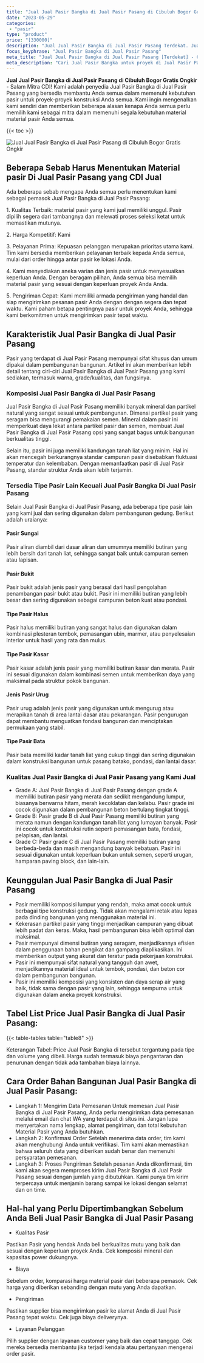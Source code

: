 ```yaml
---
title: "Jual Jual Pasir Bangka di Jual Pasir Pasang di Cibuluh Bogor Gratis Ongkir"
date: "2023-05-29"
categories:
 - "pasir"
type: "product"
price: "[330000]"
description: "Jual Jual Pasir Bangka di Jual Pasir Pasang Terdekat. Jual Pasir Bangka ini sering digunakan dalam proyek konstruksi sebagai bahan campuran yang terpilih dan bersih. Hubungi kami untuk informasi lebih lanjut."
focus_keyphrase: "Jual Pasir Bangka di Jual Pasir Pasang"
meta_title: "Jual Jual Pasir Bangka di Jual Pasir Pasang [Terdekat] - CDI"
meta_description: "Cari Jual Pasir Bangka untuk proyek di Jual Pasir Pasang? Kami menyediakan Jual Pasir Bangka berkualitas untuk material adukan. Segera dapatkan penawaran terbaik."
---
```


**Jual Jual Pasir Bangka di Jual Pasir Pasang di Cibuluh Bogor Gratis Ongkir** - Salam Mitra CDI! Kami adalah penyedia Jual Pasir Bangka di Jual Pasir Pasang yang bersedia membantu Anda semua dalam memenuhi kebutuhan pasir untuk proyek-proyek konstruksi Anda semua. Kami ingin mengenalkan kami sendiri dan memberikan beberapa alasan kenapa Anda semua perlu memilih kami sebagai mitra dalam memenuhi segala kebutuhan material material pasir Anda semua.

{{< toc >}}

![Jual Jual Pasir Bangka di Jual Pasir Pasang di Cibuluh Bogor Gratis Ongkir](/images/pasir/pasir-bangunan-12.jpg)

## Beberapa Sebab Harus Menentukan Material pasir Di Jual Pasir Pasang yang CDI Jual

Ada beberapa sebab mengapa Anda semua perlu menentukan kami sebagai pemasok Jual Pasir Bangka di Jual Pasir Pasang:

1\.  Kualitas Terbaik: material pasir yang kami jual memiliki unggul. Pasir dipilih segera dari tambangnya dan melewati proses seleksi ketat untuk memastikan mutunya.

2\.  Harga Kompetitif: Kami

3\.  Pelayanan Prima: Kepuasan pelanggan merupakan prioritas utama kami. Tim kami bersedia memberikan pelayanan terbaik kepada Anda semua, mulai dari order hingga antar pasir ke lokasi Anda.

4\.  Kami menyediakan aneka varian dan jenis pasir untuk menyesuaikan keperluan Anda. Dengan beragam pilihan, Anda semua bisa memilih material pasir yang sesuai dengan keperluan proyek Anda Anda.

5\.  Pengiriman Cepat: Kami memiliki armada pengiriman yang handal dan siap mengirimkan pesanan pasir Anda dengan dengan segera dan tepat waktu. Kami paham betapa pentingnya pasir untuk proyek Anda, sehingga kami berkomitmen untuk mengirimkan pasir tepat waktu.

## Karakteristik Jual Pasir Bangka di Jual Pasir Pasang

Pasir yang terdapat di Jual Pasir Pasang mempunyai sifat khusus dan umum dipakai dalam pembangunan bangunan. Artikel ini akan memberikan lebih detail tentang ciri-ciri Jual Pasir Bangka di Jual Pasir Pasang yang kami sediakan, termasuk warna, grade/kualitas, dan fungsinya.

### Komposisi Jual Pasir Bangka di Jual Pasir Pasang

Jual Pasir Bangka di Jual Pasir Pasang memiliki banyak mineral dan partikel natural yang sangat sesuai untuk pembangunan. Dimensi partikel pasir yang seragam bisa mengurangi pemakaian semen. Mineral dalam pasir ini memperkuat daya lekat antara partikel pasir dan semen, membuat Jual Pasir Bangka di Jual Pasir Pasang opsi yang sangat bagus untuk bangunan berkualitas tinggi.

Selain itu, pasir ini juga memiliki kandungan tanah liat yang minim. Hal ini akan mencegah berkurangnya standar campuran pasir disebabkan fluktuasi temperatur dan kelembaban. Dengan memanfaatkan pasir di Jual Pasir Pasang, standar struktur Anda akan lebih terjamin.

### Tersedia Tipe Pasir Lain Kecuali Jual Pasir Bangka Di Jual Pasir Pasang

Selain Jual Pasir Bangka di Jual Pasir Pasang, ada beberapa tipe pasir lain yang kami jual dan sering digunakan dalam pembangunan gedung. Berikut adalah uraianya:

#### Pasir Sungai

Pasir aliran diambil dari dasar aliran dan umumnya memiliki butiran yang lebih bersih dari tanah liat, sehingga sangat baik untuk campuran semen atau lapisan.

#### Pasir Bukit

Pasir bukit adalah jenis pasir yang berasal dari hasil pengolahan penambangan pasir bukit atau bukit. Pasir ini memiliki butiran yang lebih besar dan sering digunakan sebagai campuran beton kuat atau pondasi.

#### Tipe Pasir Halus

Pasir halus memiliki butiran yang sangat halus dan digunakan dalam kombinasi plesteran tembok, pemasangan ubin, marmer, atau penyelesaian interior untuk hasil yang rata dan mulus.

#### Tipe Pasir Kasar

Pasir kasar adalah jenis pasir yang memiliki butiran kasar dan merata. Pasir ini sesuai digunakan dalam kombinasi semen untuk memberikan daya yang maksimal pada struktur pokok bangunan.

#### Jenis Pasir Urug

Pasir urug adalah jenis pasir yang digunakan untuk mengurug atau merapikan tanah di area lantai dasar atau pekarangan. Pasir pengurugan dapat membantu menguatkan fondasi bangunan dan menciptakan permukaan yang stabil.

#### Tipe Pasir Bata

Pasir bata memiliki kadar tanah liat yang cukup tinggi dan sering digunakan dalam konstruksi bangunan untuk pasang batako, pondasi, dan lantai dasar.

### Kualitas Jual Pasir Bangka di Jual Pasir Pasang yang Kami Jual

*   Grade A: Jual Pasir Bangka di Jual Pasir Pasang dengan grade A memiliki butiran pasir yang merata dan sedikit mengandung lumpur, biasanya berwarna hitam, merah kecoklatan dan kelabu. Pasir grade ini cocok digunakan dalam pembangunan beton bertulang tingkat tinggi.
*   Grade B: Pasir grade B di Jual Pasir Pasang memiliki butiran yang merata namun dengan kandungan tanah liat yang lumayan banyak. Pasir ini cocok untuk konstruksi rutin seperti pemasangan bata, fondasi, pelapisan, dan lantai.
*   Grade C: Pasir grade C di Jual Pasir Pasang memiliki butiran yang berbeda-beda dan masih mengandung banyak bebatuan. Pasir ini sesuai digunakan untuk keperluan bukan untuk semen, seperti urugan, hamparan paving block, dan lain-lain.

## Keunggulan Jual Pasir Bangka di Jual Pasir Pasang

*   Pasir memiliki komposisi lumpur yang rendah, maka amat cocok untuk berbagai tipe konstruksi gedung. Tidak akan mengalami retak atau lepas pada dinding bangunan yang menggunakan material ini.
*   Kekerasan partikel pasir yang tinggi menjadikan campuran yang dibuat lebih padat dan keras. Maka, hasil pembangunan bisa lebih optimal dan maksimal.
*   Pasir mempunyai dimensi butiran yang seragam, menjadikannya efisien dalam penggunaan bahan pengikat dan gampang diaplikasikan. Ini memberikan output yang akurat dan teratur pada pekerjaan konstruksi.
*   Pasir ini mempunyai sifat natural yang tangguh dan awet, menjadikannya material ideal untuk tembok, pondasi, dan beton cor dalam pembangunan bangunan.
*   Pasir ini memiliki komposisi yang konsisten dan daya serap air yang baik, tidak sama dengan pasir yang lain, sehingga sempurna untuk digunakan dalam aneka proyek konstruksi.

## Tabel List Price Jual Pasir Bangka di Jual Pasir Pasang:

{{< table-tables table="table8" >}}

Keterangan Tabel: Price Jual Pasir Bangka di tersebut tergantung pada tipe dan volume yang dibeli. Harga sudah termasuk biaya pengantaran dan penurunan dengan tidak ada tambahan biaya lainnya.

## Cara Order Bahan Bangunan Jual Pasir Bangka di Jual Pasir Pasang:

*   Langkah 1: Mengirim Data Pemesanan
Untuk memesan Jual Pasir Bangka di Jual Pasir Pasang, Anda perlu mengirimkan data pemesanan melalui email dan chat WA yang terdapat di situs ini. Jangan lupa menyertakan nama lengkap, alamat pengiriman, dan total kebutuhan Material Pasir yang Anda butuhkan.
*   Langkah 2: Konfirmasi Order
Setelah menerima data order, tim kami akan menghubungi Anda untuk verifikasi. Tim kami akan memastikan bahwa seluruh data yang diberikan sudah benar dan memenuhi persyaratan pemesanan.
*   Langkah 3: Proses Pengiriman
Setelah pesanan Anda dikonfirmasi, tim kami akan segera memproses kirim Jual Pasir Bangka di Jual Pasir Pasang sesuai dengan jumlah yang dibutuhkan. Kami punya tim kirim terpercaya untuk menjamin barang sampai ke lokasi dengan selamat dan on time.

## Hal-hal yang Perlu Dipertimbangkan Sebelum Anda Beli Jual Pasir Bangka di Jual Pasir Pasang

*   Kualitas Pasir

Pastikan Pasir yang hendak Anda beli berkualitas mutu yang baik dan sesuai dengan keperluan proyek Anda. Cek komposisi mineral dan kapasitas power dukungnya.
*   Biaya

Sebelum order, komparasi harga material pasir dari beberapa pemasok. Cek harga yang diberikan sebanding dengan mutu yang Anda dapatkan.
*   Pengiriman

Pastikan supplier bisa mengirimkan pasir ke alamat Anda di Jual Pasir Pasang tepat waktu. Cek juga biaya deliverynya.
*   Layanan Pelanggan

Pilih supplier dengan layanan customer yang baik dan cepat tanggap. Cek mereka bersedia membantu jika terjadi kendala atau pertanyaan mengenai order pasir.